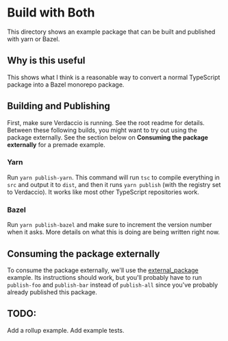 # Build with Both
This directory shows an example package that can be built and published with yarn or Bazel. 

## Why is this useful
This shows what I think is a reasonable way to convert a normal TypeScript package into a Bazel monorepo package.

## Building and Publishing
First, make sure Verdaccio is running. See the root readme for details. Between these following builds, you might want to try out using the package externally. See the section below on __Consuming the package externally__ for a premade example.

### Yarn
Run `yarn publish-yarn`. This command will run `tsc` to compile everything in `src` and output it to `dist`, and then it runs `yarn publish` (with the registry set to Verdaccio). It works like most other TypeScript repositories work.

### Bazel
Run `yarn publish-bazel` and make sure to increment the version number when it asks. More details on what this is doing are being written right now.


## Consuming the package externally
To consume the package externally, we'll use the [external_package](https://github.com/mattsoulanille/bazel-multiple-npm-packages-test/tree/main/external_package) example. Its instructions should work, but you'll probably have to run `publish-foo` and `publish-bar` instead of `publish-all` since you've probably already published this package.

## TODO:
Add a rollup example. Add example tests. 
